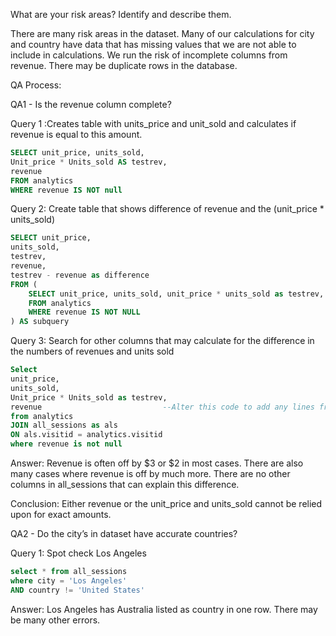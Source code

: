 What are your risk areas? Identify and describe them.

There are many risk areas in the dataset. Many of our calculations for city and country have data that has missing values that we are not able to include in calculations. We run the risk of incomplete columns from revenue. There may be duplicate rows in the database. 


QA Process:

QA1 - Is the revenue column complete? 

Query 1 :Creates table with units_price and unit_sold and calculates if revenue is equal to this amount.
```SQL
SELECT unit_price, units_sold, 
Unit_price * Units_sold AS testrev, 
revenue
FROM analytics
WHERE revenue IS NOT null
```


Query 2: Create table that shows difference of revenue and the (unit_price * units_sold)
```SQL
SELECT unit_price, 
units_sold, 
testrev, 
revenue, 
testrev - revenue as difference
FROM (
    SELECT unit_price, units_sold, unit_price * units_sold as testrev, revenue
    FROM analytics
    WHERE revenue IS NOT NULL
) AS subquery
```

Query 3: Search for other columns that may calculate for the difference in the numbers of revenues and units sold
```SQL
Select 
unit_price, 
units_sold, 
Unit_price * Units_sold as testrev,  
revenue                           --Alter this code to add any lines from all_sessions that may account for change    
from analytics
JOIN all_sessions as als
ON als.visitid = analytics.visitid
where revenue is not null
```
Answer: Revenue is often off by $3 or $2 in most cases. There are also many cases where revenue is off by much more. There are no other columns in all_sessions that can explain this difference. 

Conclusion: Either revenue or the unit_price and units_sold cannot be relied upon for exact amounts. 

QA2 - Do the city’s in dataset have accurate countries? 


Query 1: Spot check Los Angeles

```SQL
select * from all_sessions
where city = 'Los Angeles'
AND country != 'United States'
```

Answer: Los Angeles has Australia listed as country in one row. There may be many other errors.




